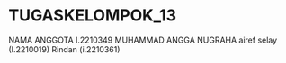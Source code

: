# TUGASKELOMPOK_13

NAMA ANGGOTA
I.2210349 MUHAMMAD ANGGA NUGRAHA
airef selay (I.2210019)
Rindan (i.2210361)
